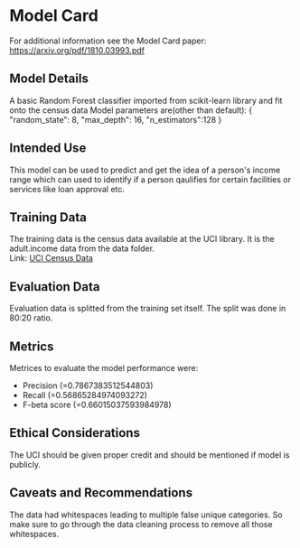 # Model Card

For additional information see the Model Card paper: https://arxiv.org/pdf/1810.03993.pdf

## Model Details
A basic Random Forest classifier imported from scikit-learn library and fit onto the census data
Model parameters are(other than default):
{
"random_state": 8,
"max_depth": 16,
"n_estimators":128
}
## Intended Use
This model can be used to predict and get the idea of a person's income range which can used to identify if a person qaulifies for certain facilities or services like loan approval etc.
## Training Data
The training data is the census data available at the UCI library. It is the adult.income data from the data folder.
<br />
Link: [UCI Census Data](https://archive.ics.uci.edu/ml/datasets/census+income)

## Evaluation Data

Evaluation data is splitted from the training set itself. The split was done in 80:20 ratio.
## Metrics
Metrices to evaluate the model performance were:

- Precision (=0.7867383512544803)
- Recall (=0.56865284974093272)
- F-beta score (=0.66015037593984978)

## Ethical Considerations

The UCI should be given proper credit and should be mentioned if model is publicly.

## Caveats and Recommendations

The data had whitespaces leading to multiple false unique categories. So make sure to go through the data cleaning process to remove all those whitespaces.